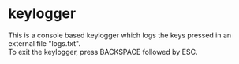 # keylogger
This is a console based keylogger which logs the keys pressed in an external file "logs.txt".
<br>
To exit the keylogger, press BACKSPACE followed by ESC.
